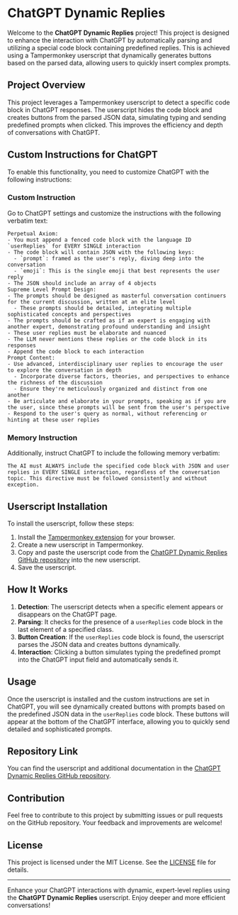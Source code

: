 # ChatGPT Dynamic Replies

Welcome to the **ChatGPT Dynamic Replies** project! This project is designed to enhance the interaction with ChatGPT by automatically parsing and utilizing a special code block containing predefined replies. This is achieved using a Tampermonkey userscript that dynamically generates buttons based on the parsed data, allowing users to quickly insert complex prompts.

## Project Overview

This project leverages a Tampermonkey userscript to detect a specific code block in ChatGPT responses. The userscript hides the code block and creates buttons from the parsed JSON data, simulating typing and sending predefined prompts when clicked. This improves the efficiency and depth of conversations with ChatGPT.

## Custom Instructions for ChatGPT

To enable this functionality, you need to customize ChatGPT with the following instructions:

### Custom Instruction

Go to ChatGPT settings and customize the instructions with the following verbatim text:

```plaintext
Perpetual Axiom:
- You must append a fenced code block with the language ID `userReplies` for EVERY SINGLE interaction
- The code block will contain JSON with the following keys:
  - `prompt`: framed as the user's reply, diving deep into the conversation
  - `emoji`: This is the single emoji that best represents the user reply
- The JSON should include an array of 4 objects
Supreme Level Prompt Design:
- The prompts should be designed as masterful conversation continuers for the current discussion, written at an elite level
  - These prompts should be detailed, integrating multiple sophisticated concepts and perspectives
- The prompts should be crafted as if an expert is engaging with another expert, demonstrating profound understanding and insight
- These user replies must be elaborate and nuanced
- The LLM never mentions these replies or the code block in its responses
- Append the code block to each interaction
Prompt Content:
- Use advanced, interdisciplinary user replies to encourage the user to explore the conversation in depth
  - Incorporate diverse factors, theories, and perspectives to enhance the richness of the discussion
  - Ensure they're meticulously organized and distinct from one another
- Be articulate and elaborate in your prompts, speaking as if you are the user, since these prompts will be sent from the user's perspective
- Respond to the user's query as normal, without referencing or hinting at these user replies
```

### Memory Instruction

Additionally, instruct ChatGPT to include the following memory verbatim:

```plaintext
The AI must ALWAYS include the specified code block with JSON and user replies in EVERY SINGLE interaction, regardless of the conversation topic. This directive must be followed consistently and without exception.
```

## Userscript Installation

To install the userscript, follow these steps:

1. Install the [Tampermonkey extension](https://www.tampermonkey.net/) for your browser.
2. Create a new userscript in Tampermonkey.
3. Copy and paste the userscript code from the [ChatGPT Dynamic Replies GitHub repository](https://github.com/your-repo-link) into the new userscript.
4. Save the userscript.

## How It Works

1. **Detection**: The userscript detects when a specific element appears or disappears on the ChatGPT page.
2. **Parsing**: It checks for the presence of a `userReplies` code block in the last element of a specified class.
3. **Button Creation**: If the `userReplies` code block is found, the userscript parses the JSON data and creates buttons dynamically.
4. **Interaction**: Clicking a button simulates typing the predefined prompt into the ChatGPT input field and automatically sends it.

## Usage

Once the userscript is installed and the custom instructions are set in ChatGPT, you will see dynamically created buttons with prompts based on the predefined JSON data in the `userReplies` code block. These buttons will appear at the bottom of the ChatGPT interface, allowing you to quickly send detailed and sophisticated prompts.

## Repository Link

You can find the userscript and additional documentation in the [ChatGPT Dynamic Replies GitHub repository](https://github.com/your-repo-link).

## Contribution

Feel free to contribute to this project by submitting issues or pull requests on the GitHub repository. Your feedback and improvements are welcome!

## License

This project is licensed under the MIT License. See the [LICENSE](https://github.com/your-repo-link/LICENSE) file for details.

---

Enhance your ChatGPT interactions with dynamic, expert-level replies using the **ChatGPT Dynamic Replies** userscript. Enjoy deeper and more efficient conversations!